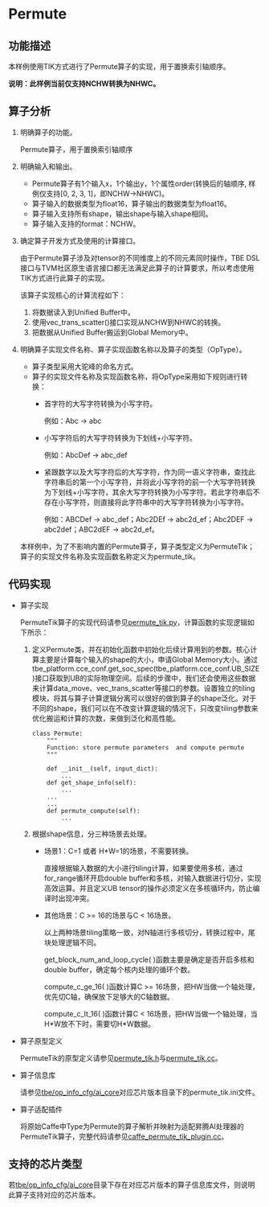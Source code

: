 # Permute<a name="ZH-CN_TOPIC_0302083089"></a>

## 功能描述<a name="section1924110242164"></a>

本样例使用TIK方式进行了Permute算子的实现，用于置换索引轴顺序。

**说明：此样例当前仅支持NCHW转换为NHWC。**

## 算子分析<a name="section277922514179"></a>

1.  明确算子的功能。

    Permute算子，用于置换索引轴顺序

2.  明确输入和输出。
    -   Permute算子有1个输入x，1个输出y，1个属性order\(转换后的轴顺序, 样例仅支持\[0, 2, 3, 1\]，即NCHW-\>NHWC\)。
    -   算子输入的数据类型为float16，算子输出的数据类型为float16。
    -   算子输入支持所有shape，输出shape与输入shape相同。
    -   算子输入支持的format：NCHW。

3.  确定算子开发方式及使用的计算接口。

    由于Permute算子涉及对tensor的不同维度上的不同元素同时操作，TBE DSL接口与TVM社区原生语言接口都无法满足此算子的计算要求，所以考虑使用TIK方式进行此算子的实现。

    该算子实现核心的计算流程如下：

    1.  将数据读入到Unified Buffer中。
    2.  使用vec\_trans\_scatter\(\)接口实现从NCHW到NHWC的转换。
    3.  把数据从Unified Buffer搬运到Global Memory中。

4.  明确算子实现文件名称、算子实现函数名称以及算子的类型（OpType）。

    -   算子类型采用大驼峰的命名方式。
    -   算子的实现文件名称及实现函数名称，将OpType采用如下规则进行转换：
        -   首字符的大写字符转换为小写字符。

            例如：Abc -\> abc

        -   小写字符后的大写字符转换为下划线+小写字符。

            例如：AbcDef -\> abc\_def

        -   紧跟数字以及大写字符后的大写字符，作为同一语义字符串，查找此字符串后的第一个小写字符，并将此小写字符的前一个大写字符转换为下划线+小写字符，其余大写字符转换为小写字符。若此字符串后不存在小写字符，则直接将此字符串中的大写字符转换为小写字符。

            例如：ABCDef -\> abc\_def；Abc2DEf -\> abc2d\_ef；Abc2DEF -\> abc2def；ABC2dEF -\> abc2d\_ef。



    本样例中，为了不影响内置的Permute算子，算子类型定义为PermuteTik；算子的实现文件名称及实现函数名称定义为permute\_tik。


## 代码实现<a name="section657125913571"></a>

-   算子实现

    PermuteTik算子的实现代码请参见[permute\_tik.py](../tbe/impl/permute_tik.py)，计算函数的实现逻辑如下所示：

    1.  定义Permute类，并在初始化函数中初始化后续计算用到的参数。核心计算主要是计算每个输入的shape的大小，申请Global Memory大小。通过tbe\_platform.cce\_conf.get\_soc\_spec\(tbe\_platform.cce\_conf.UB\_SIZE\)接口获取到UB的实际物理空间。后续的步骤中，我们还会使用这些数据来计算data\_move、vec\_trans\_scatter等接口的参数。设置独立的tiling模块，将其与算子计算逻辑分离可以很好的做到算子的shape泛化。对于不同的shape，我们可以在不改变计算逻辑的情况下，只改变tiling参数来优化搬运和计算的次数，来做到泛化和高性能。

        ```
        class Permute:
            """
            Function: store permute parameters  and compute permute
            """
        
            def __init__(self, input_dict):
                ...
            def get_shape_info(self):
                ...
            ...
            ...
            def permute_compute(self):
                ...
        ```

    2.  根据shape信息，分三种场景去处理。
        -   场景1：C=1 或者 H\*W=1的场景，不需要转换。

            直接根据输入数据的大小进行tiling计算，如果要使用多核，通过for\_range循环开启double buffer和多核，对输入数据进行切分，实现高效运算。并且定义UB tensor的操作必须定义在多核循环内，防止编译时出现冲突。

        -   其他场景：C \>= 16的场景与C < 16场景。

            以上两种场景tiling策略一致，对N轴进行多核切分，转换过程中，尾块处理逻辑不同。

            get\_block\_num\_and\_loop\_cycle\( \)函数主要是确定是否开启多核和double buffer，确定每个核内处理的循环个数。

            compute\_c\_ge\_16\( \)函数计算C \>= 16场景，把HW当做一个轴处理，优先切C轴，确保放下足够大的C轴数据。

            compute\_c\_lt\_16\( \)函数计算C < 16场景，把HW当做一个轴处理，当H\*W放不下时，需要切H\*W数据。



-   算子原型定义

    PermuteTik的原型定义请参见[permute\_tik.h](../op_proto/permute_tik.h)与[permute\_tik.cc](../op_proto/permute_tik.cc)。

-   算子信息库

    请参见[tbe/op\_info\_cfg/ai\_core](../tbe/op_info_cfg/ai_core)对应芯片版本目录下的permute\_tik.ini文件。

-   算子适配插件

    将原始Caffe中Type为Permute的算子解析并映射为适配昇腾AI处理器的PermuteTik算子，完整代码请参见[caffe\_permute\_tik\_plugin.cc](../framework/caffe_plugin/caffe_permute_tik_plugin.cc)。


## 支持的芯片类型<a name="section13382182116471"></a>

若[tbe/op\_info\_cfg/ai\_core](../tbe/op_info_cfg/ai_core)目录下存在对应芯片版本的算子信息库文件，则说明此算子支持对应的芯片版本。
